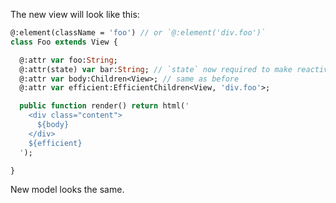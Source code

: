 The new view will look like this:

```haxe
@:element(className = 'foo') // or `@:element('div.foo')`
class Foo extends View {

  @:attr var foo:String;
  @:attr(state) var bar:String; // `state` now required to make reactive
  @:attr var body:Children<View>; // same as before
  @:attr var efficient:EfficientChildren<View, 'div.foo'>;

  public function render() return html('
    <div class="content">
      ${body}
    </div>
    ${efficient}
  ');

}
```

New model looks the same.
